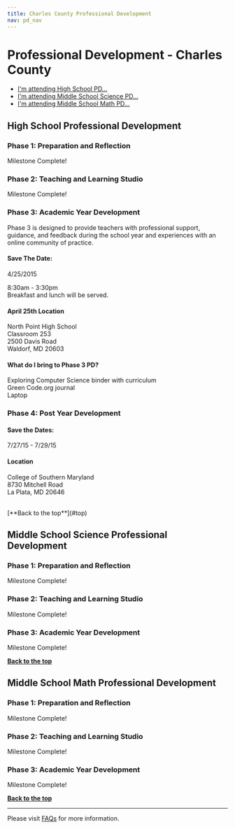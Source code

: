 ```yaml
---
title: Charles County Professional Development
nav: pd_nav
---
```

<a id="top"></a>

# Professional Development - Charles County

- [I'm attending High School PD...](#hs)
- [I'm attending Middle School Science PD...](#science)
- [I'm attending Middle School Math PD...](#msm)


<a id="hs"></a>

## High School Professional Development

### Phase 1: Preparation and Reflection

Milestone Complete!

### Phase 2: Teaching and Learning Studio

Milestone Complete!

### Phase 3: Academic Year Development

Phase 3 is designed to provide teachers with professional support, guidance, and feedback during the school year and experiences with an online community of practice.

#### Save The Date: ####
4/25/2015

8:30am - 3:30pm
<br />
Breakfast and lunch will be served. 

#### April 25th Location ####

North Point High School
<br />
Classroom 253
<br />
2500 Davis Road
<br />
Waldorf, MD 20603


#### What do I bring to Phase 3 PD? ####
Exploring Computer Science binder with curriculum
<br />
Green Code.org journal
<br />
Laptop

### Phase 4: Post Year Development

#### Save the Dates:

7/27/15 - 7/29/15

#### Location
College of Southern Maryland
<br />
8730 Mitchell Road
<br />
La Plata, MD 20646

<br/>
[**Back to the top**](#top)


<a id="science"></a>
## Middle School Science Professional Development

### Phase 1: Preparation and Reflection

Milestone Complete!

### Phase 2: Teaching and Learning Studio

Milestone Complete!

### Phase 3: Academic Year Development

Milestone Complete!

[**Back to the top**](#top)

<a id="msm"></a>
## Middle School Math Professional Development

### Phase 1: Preparation and Reflection

Milestone Complete!

### Phase 2: Teaching and Learning Studio

Milestone Complete!

### Phase 3: Academic Year Development

Milestone Complete!

[**Back to the top**](#top)

----------
Please visit [FAQs](/educate/pd/faq) for more information.

<br />
<br />